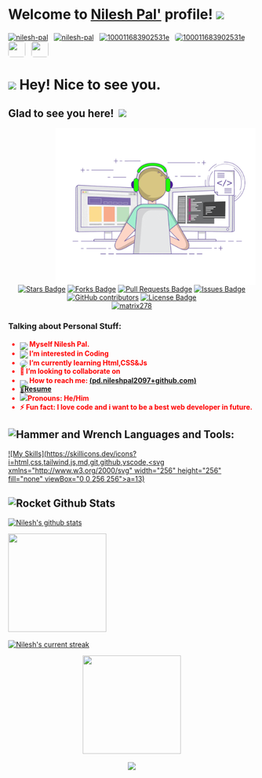 
# Welcome to [Nilesh Pal'](https://www.technonilesh.online/?m=1) profile! <a href="[(https://www.technonilesh.online/?m=1)"><img src="https://media.giphy.com/media/hvRJCLFzcasrR4ia7z/giphy.gif"  width="25px"></a>

<a href="https://www.linkedin.com/in/nilesh-pal-0316071aa?utm_source=share&utm_campaign=share_via&utm_content=profile&utm_medium=android_app" target="_blank"><img align="center" src="https://raw.githubusercontent.com/rahuldkjain/github-profile-readme-generator/master/src/images/icons/Social/linked-in-alt.svg" alt="nilesh-pal" height="30" width="40" /></a>
&nbsp;
<a href="https://www.instagram.com/_sid_is_here_rs_?igsh=eXh6MmtuajVqODBw" target="_blank"><img align="center" src="https://raw.githubusercontent.com/rahuldkjain/github-profile-readme-generator/master/src/images/icons/Social/instagram.svg" alt="nilesh-pal" height="30" width="40" /></a>
&nbsp;
<a href="https://www.facebook.com/siddharth.paul.773" target="_blank"><img align="center" src="https://raw.githubusercontent.com/rahuldkjain/github-profile-readme-generator/master/src/images/icons/Social/facebook.svg" alt="100011683902531e" height="30" width="40" /></a>
&nbsp;
<a href="https://www.quora.com/profile/Nilesh-1232?ch=10&oid=1162788057&share=bfed29f7&srid=u82c0T&target_type=user"> 
<img align="center" src="https://qph.cf2.quoracdn.net/main-qimg-4d340b8b704ccfc33ac16dd261b6c121-lq" alt="100011683902531e" height="32" width="35" style="border-radius:5px"/></a>
&nbsp;
<a href="https://pin.it/4PRaWU628"> 
<img align="center" src="https://i.pinimg.com/564x/6e/ad/91/6ead912ceb43c93b8e189d1eb802845f.jpg" height="32" width="35" style="border-radius:5px"/></a>
&nbsp;
<a href="https://www.technonilesh.online/"> 
<img align="center" src="https://i.pinimg.com/564x/3a/05/7f/3a057fa323da56a49ca5e2c78463de26.jpg" height="32" width="35" style="border-radius:5px"/></a>



<h1><img src="https://emojis.slackmojis.com/emojis/images/1531849430/4246/blob-sunglasses.gif?1531849430" width="30"/> Hey! Nice to see you.</h1>

## Glad to see you here! &nbsp;![](https://vbr.nathanchung.dev/badge?page_id=visitor-badge-reloaded-visitors&color=55acb7&style=for-the-badge&logo=Github)

<img align="right" alt="GIF" src="https://github.com/AswinBarath/AswinBarath/blob/master/coding.gif?raw=true" width="408" height="318"/>
   <div align="center">
  <a href="https://github.comNilesh123-pal/awesome-README-templates/stargazers"><img src="https://img.shields.io/github/stars/elangosundar/awesome-README-templates" alt="Stars Badge"/></a>
<a href="https://github.com/Nilesh123-pal/awesome-README-templates/network/members"><img src="https://img.shields.io/github/forks/elangosundar/awesome-README-templates" alt="Forks Badge"/></a>
<a href="https://github.com/Nilesh123-pal/awesome-README-templates/pulls"><img src="https://img.shields.io/github/issues-pr/elangosundar/awesome-README-templates" alt="Pull Requests Badge"/></a>
<a href="https://github.com/Nilesh123-pal/awesome-README-templates/issues"><img src="https://img.shields.io/github/issues/elangosundar/awesome-README-templates" alt="Issues Badge"/></a>
<a href="https://github.com/Nilesh123-pal/awesome-README-templates/graphs/contributors"><img alt="GitHub contributors" src="https://img.shields.io/github/contributors/elangosundar/awesome-README-templates?color=2b9348"></a>
<a href="https://github.com/Nilesh123-pal/awesome-README-templates/blob/master/LICENSE"><img src="https://img.shields.io/github/license/elangosundar/awesome-README-templates?color=2b9348" alt="License Badge"/></a>

</div>

<div align="center">
  <a href="https://www.technonilesh.online/"> <img src="https://cdn.buymeacoffee.com/buttons/v2/default-yellow.png" height="40" width="140" alt="matrix278" /></a>
</div>

### Talking about Personal Stuff:

 
 <ul style="font-weight: bold; color: red;">
        <li><img src="https://media.tenor.com/nebZyl8oN7IAAAAi/wave-hello.gif" style="height:25px;position: relative; top:7px;"> Myself Nilesh Pal.</li>
      <li><img src="https://media.tenor.com/F0uEWXLHEHwAAAAi/eyes-noto-color-emoji.gif" style="height:22px ; position: relative; top:5px;"> I’m interested in Coding</li>
     <li><img src="https://i.pinimg.com/originals/21/ea/f3/21eaf3d13b897e6a5161d8e0382d851b.png" style="height:18px; position: relative; top:5px; border-radius: 50%;" > I’m currently learning Html,CSS&Js</li>
     <li>💞️ I’m looking to collaborate on</li>
     <li><img src="https://media.tenor.com/4s8RxnXHt-4AAAAi/icon-cute.gif"  style="height:25px; position: relative; top:10px;"> How to reach me: <a href="pd.nileshpal2097+github.com">(pd.nileshpal2097+github.com)</a></li>
     <li><a href ="https://drive.google.com/file/d/1PvxVur2jSAJjv8eEtsWhEFdsUVe0A5Mm/view?usp=drive_link">📃Resume</a></li></li>
     <li><img src="https://media.tenor.com/GX1Op5FKPFwAAAAi/dm4uz3-foekoe.gif" style="height:20px">Pronouns: He/Him</li>
     <li>⚡ Fun fact: I love code and i want to be a best web developer in future.</li>
     </ul>


## <img src="https://raw.githubusercontent.com/Tarikul-Islam-Anik/Animated-Fluent-Emojis/master/Emojis/Objects/Hammer%20and%20Wrench.png" alt="Hammer and Wrench" width="30" height="30" /> **Languages and Tools:**  
[![My Skills](https://skillicons.dev/icons?i=html,css,tailwind,js,md,git,github,vscode,<svg xmlns="http://www.w3.org/2000/svg" width="256" height="256" fill="none" viewBox="0 0 256 256"><rect width="256" height="256" fill="#242938" rx="60"/><path fill="#ECEFF1" d="M85.9493 199.926L110.48 213.546H147.576L182.278 187.491L197.834 146.632L161.935 103.405L151.764 79.1268L102.104 80.9032L102.702 94.5228L93.1291 112.287L78.1713 141.303L75.1797 165.581L85.9493 199.926Z"/><path fill="#263238" d="M187.064 114.656C177.491 101.036 169.713 92.7463 165.525 75.5738C161.337 58.4013 166.722 63.1386 163.132 48.3347C161.337 40.6367 158.345 35.3073 155.354 31.1622C151.764 27.0171 147.576 24.6485 145.182 24.0563C139.798 21.0956 127.233 16.3583 111.677 24.6485C95.5223 32.9387 97.3172 50.7033 100.309 86.8248C100.309 89.1934 99.7105 92.1542 98.5139 94.5228C96.1206 99.8522 91.9324 104.589 88.3425 108.735C84.1543 114.656 79.9661 120.578 76.9746 127.091C69.7948 140.711 63.2134 157.883 65.0083 164.397C67.9999 163.805 105.694 220.652 105.694 221.836C108.087 221.244 118.258 221.244 127.233 221.244C139.798 220.652 146.977 220.06 157.149 222.428C157.149 220.652 156.55 218.875 156.55 217.099C156.55 213.546 157.149 210.585 157.747 206.44C158.345 203.479 158.944 200.519 159.542 196.966C153.559 202.295 142.789 208.217 132.618 209.993C123.643 211.769 108.685 208.809 101.505 199.926C102.104 199.926 103.3 199.926 103.899 199.334C105.694 198.742 107.489 198.15 108.087 196.966C109.882 194.005 108.685 191.044 107.489 189.268C106.292 187.491 97.3173 180.977 93.1291 177.425C88.9409 173.872 86.5476 172.095 84.1544 169.727C84.1544 169.727 80.5645 166.174 79.3678 164.989C78.1712 163.805 77.5729 162.621 76.9746 162.028C75.778 159.068 75.1796 155.515 75.778 150.778C76.3763 144.264 78.7695 138.934 81.7611 133.013C82.9577 130.644 85.9493 125.907 85.9493 125.907C85.9493 125.907 75.778 150.778 81.1628 158.476C81.1628 158.476 81.7611 150.778 84.1544 143.08C85.9493 137.75 88.9409 130.052 92.5307 125.907C96.1206 121.762 105.095 106.366 105.694 96.8914C105.694 92.7463 106.292 88.6012 106.292 85.6405C103.899 83.2718 145.781 77.3503 148.174 83.864C148.772 86.2326 157.149 107.55 161.935 118.801C164.328 124.131 167.32 128.868 169.115 134.789C170.91 141.303 172.106 150.185 172.106 159.068C172.106 160.844 172.106 163.805 171.508 166.766C172.705 166.766 196.039 141.895 168.517 121.17C168.517 121.17 185.269 128.868 185.868 144.264C186.466 156.699 181.081 166.766 179.885 168.542C180.483 168.542 192.449 173.872 193.047 173.872C195.441 173.872 200.227 172.095 200.227 172.095C200.826 170.319 202.62 165.581 202.62 163.805C206.809 150.185 196.637 128.276 187.064 114.656V114.656Z"/><path fill="#ECEFF1" d="M111.078 75.5738C115.374 75.5738 118.856 70.2714 118.856 63.7307C118.856 57.1899 115.374 51.8876 111.078 51.8876C106.783 51.8876 103.3 57.1899 103.3 63.7307C103.3 70.2714 106.783 75.5738 111.078 75.5738Z"/><path fill="#ECEFF1" d="M138.002 76.7581C143.62 76.7581 148.174 70.6604 148.174 63.1386C148.174 55.6167 143.62 49.519 138.002 49.519C132.385 49.519 127.831 55.6167 127.831 63.1386C127.831 70.6604 132.385 76.7581 138.002 76.7581Z"/><path fill="#212121" d="M115.424 64.5411C114.927 60.6476 112.663 57.7241 110.368 58.0111C108.074 58.2982 106.616 61.6872 107.114 65.5807C107.611 69.4741 109.874 72.3977 112.169 72.1106C114.464 71.8235 115.921 68.4345 115.424 64.5411Z"/><path fill="#212121" d="M137.404 73.2052C140.709 73.2052 143.387 69.7587 143.387 65.5072C143.387 61.2557 140.709 57.8091 137.404 57.8091C134.1 57.8091 131.421 61.2557 131.421 65.5072C131.421 69.7587 134.1 73.2052 137.404 73.2052Z"/><path fill="#FFC107" d="M216.98 195.781C214.587 194.597 210.398 192.82 206.808 187.491C205.014 184.53 205.612 176.24 202.62 172.687C200.825 170.319 198.432 171.503 197.834 171.503C192.449 172.687 179.884 180.977 171.508 171.503C170.311 170.319 168.516 168.542 165.525 168.542C162.533 168.542 161.337 169.726 160.14 172.095C158.943 174.464 158.943 176.24 158.943 182.162C158.943 186.899 158.943 192.228 158.345 196.373C157.148 206.44 155.354 212.362 155.354 218.283C155.354 224.797 157.148 228.942 159.542 230.718C161.337 232.495 164.328 233.679 170.91 233.679C177.491 233.679 181.679 231.311 185.868 227.165C188.859 224.205 191.252 223.02 199.629 217.099C206.21 212.954 216.382 207.624 218.176 205.848C219.373 204.664 221.168 204.071 221.168 200.518C221.168 197.558 218.775 196.373 216.98 195.781V195.781Z"/><path fill="#FFC107" d="M96.7189 197.558C90.7357 188.083 90.1374 186.307 85.9492 180.385C82.3593 174.464 74.5813 163.213 69.7948 163.213C66.2049 163.213 64.4099 164.989 62.0167 167.358C59.6234 169.726 57.2302 175.056 53.042 178.017C49.4521 180.977 39.2808 180.385 36.8875 183.938C34.4942 187.491 39.2808 192.821 39.2808 201.703C39.2808 205.256 36.2892 207.624 35.6909 209.993C35.0926 212.954 34.4942 214.73 35.6909 217.099C38.0841 220.652 41.0757 221.836 61.4184 225.981C72.188 228.35 82.3593 234.271 88.9408 234.864C95.5222 235.456 106.89 234.864 106.89 218.875C107.489 209.401 102.104 207.032 96.7189 197.558Z"/><path fill="#FFC107" d="M108.087 90.3777C104.497 88.0091 101.505 85.6404 101.505 82.0875C101.505 78.5346 103.899 77.3503 107.489 74.3895C108.087 73.7973 114.668 67.8758 121.25 67.8758C127.831 67.8758 135.609 72.0209 138.601 73.2052C143.986 74.3895 149.37 75.5738 148.772 79.7189C148.174 85.6404 147.576 86.8248 141.592 89.7855C137.404 90.9698 129.626 97.4835 124.241 97.4835C121.848 97.4835 118.258 97.4835 115.865 96.8914C114.07 96.2992 111.078 93.3385 108.087 90.3777V90.3777Z"/><path fill="#634703" d="M106.89 85.6405C108.087 86.8248 109.882 88.0091 111.677 88.6012C112.873 89.1934 114.668 89.7856 114.668 89.7856C117.062 89.7856 118.857 89.7856 120.053 89.7856C123.045 89.7856 127.233 88.6013 131.421 86.2326C135.609 84.4562 136.208 83.2718 139.199 82.0875C142.191 80.3111 145.182 78.5346 143.986 77.9425C142.789 77.3503 141.592 77.9425 137.404 80.3111C133.814 82.6797 130.823 83.864 127.233 85.6405C125.438 86.2326 123.045 87.4169 121.25 87.4169C119.455 87.4169 117.66 87.4169 115.865 87.4169C114.07 87.4169 112.873 86.8248 111.078 86.2326C109.882 85.6405 109.283 85.0483 108.685 85.0483C107.489 84.4562 105.095 82.0875 103.899 81.4954C103.899 81.4954 102.702 81.4954 103.3 82.0875C105.095 83.864 105.694 84.4562 106.89 85.6405Z"/><path fill="#634703" d="M124.84 72.613C125.438 73.7973 126.635 73.7973 127.233 74.3895C127.831 74.9816 128.429 74.9816 128.429 74.9816C129.028 74.3895 128.429 73.2052 127.831 73.2052C127.831 72.0209 124.84 72.0209 124.84 72.613V72.613Z"/><path fill="#634703" d="M115.267 73.7973C115.267 74.3895 116.463 74.9816 116.463 74.3895C117.062 73.7973 117.66 73.2052 118.258 73.2052C119.455 72.613 118.856 72.0209 117.062 72.0209C115.865 72.613 115.865 73.2052 115.267 73.7973V73.7973Z"/><path fill="#455A64" d="M173.303 178.609C173.303 179.201 173.303 179.793 173.303 180.385C174.5 182.754 177.491 183.346 179.884 183.346C183.474 183.346 187.064 180.977 188.859 178.609C188.859 178.017 189.457 177.424 190.056 176.832C191.252 175.056 191.851 173.872 192.449 173.279C192.449 173.279 191.851 172.687 191.851 172.095C191.252 170.911 189.457 169.726 187.064 169.134C185.269 168.542 182.278 167.95 181.081 167.95C175.696 167.358 172.705 169.134 170.91 170.911C170.91 170.911 171.508 170.911 171.508 171.503C172.705 172.687 173.303 173.872 173.303 175.648C173.901 176.832 173.303 177.424 173.303 178.609V178.609Z"/></svg>a=13)](#)

## <img src="https://raw.githubusercontent.com/Tarikul-Islam-Anik/Animated-Fluent-Emojis/master/Emojis/Travel%20and%20places/Rocket.png" alt="Rocket" width="30" height="30" /> Github Stats 

 [![Nilesh's github stats](https://bad-apple-github-readme.vercel.app/api?username=Nilesh123-pal&show_icons=true&count_private=true&line_height=20&icon_color=00b3ff&theme=blue-green&title_color=00b3ff)](#)
 
<div>
<a href="https://www.technonilesh.online/"> 
<img src="https://i.pinimg.com/originals/c6/eb/ff/c6ebfff49a0603c04909f724798ca666.png" height="200" width="200"/>
</a></div>

[![Nilesh's current streak](https://streak-stats.demolab.com/?user=Nilesh123-pal&count_private=true&theme=blue-green&title_color=00b3ff)](#)
<p align="center">
<img src="https://media1.tenor.com/m/-buzIaq-QeoAAAAC/code-coding.gif" height="200" width="200"/>
</p>

<p align="center">
     <img src="https://capsule-render.vercel.app/api?type=waving&color=gradient&height=100&section=footer">
</p>



<!---

Nilesh123-pal/Nilesh123-pal is a ✨ special ✨ repository because its `README.md` (this file) appears on your GitHub profile.
You can click the Preview link to take a look at your changes.
--->
